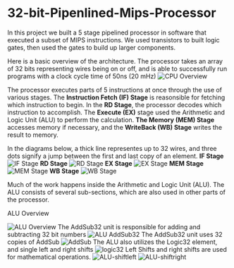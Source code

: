 # 32-bit-Pipenlined-Mips-Processor
In this project we built a 5 stage pipelined processor in software that executed a subset of MIPS instructions. We used transistors to built logic gates, then used the gates to build up larger components. 

Here is a basic overview of the architecture. The processor takes an array of 32 bits representing wires being on or off, and is able to successfully run programs with a clock cycle time of 50ns (20 mHz)
![CPU Overview](https://github.com/billpottle/32-bit-Pipenlined-Mips-Processor/blob/master/images/CPUOverview.jpg)

The processor executes parts of 5 instructions at once through the use of various stages. The **Instruction Fetch (IF) Stage** is reasonsible for fetching which instruction to begin. In the **RD Stage**, the processor decodes which instruction to accomplish.  The **Execute (EX)** stage used the Arithmetic and Logic Unit (ALU) to perform the calculation. **The Memory (MEM) Stage** accesses memory if necessary, and the **WriteBack (WB) Stage** writes the result to memory.  

In the diagrams below, a thick line representes up to 32 wires, and three dots signify a jump between the first and last copy of an element. 
**IF Stage**
![IF Stage](https://github.com/billpottle/32-bit-Pipenlined-Mips-Processor/blob/master/images/IFetch.jpg)
**RD Stage**
![RD Stage](https://github.com/billpottle/32-bit-Pipenlined-Mips-Processor/blob/master/images/RD.jpg)
**EX Stage**
![EX Stage](https://github.com/billpottle/32-bit-Pipenlined-Mips-Processor/blob/master/images/EX.jpg)
**MEM Stage**
![MEM Stage](https://github.com/billpottle/32-bit-Pipenlined-Mips-Processor/blob/master/images/MEM.jpg)
**WB Stage**
![WB Stage](https://github.com/billpottle/32-bit-Pipenlined-Mips-Processor/blob/master/images/WB.jpg)

Much of the work happens inside the Arithmetic and Logic Unit (ALU). The ALU consists of several sub-sections, which are also used in other parts of the processor. 

ALU Overview

![ALU Overview](https://github.com/billpottle/32-bit-Pipenlined-Mips-Processor/blob/master/images/ALU.jpg)
The AddSub32 unit is responsible for adding and subtracting 32 bit numbers
![ALU AddSub32](https://github.com/billpottle/32-bit-Pipenlined-Mips-Processor/blob/master/images/ALU-addsub32.jpg)
The AddSub32 unit uses 32 copies of AddSub
![AddSub](https://github.com/billpottle/32-bit-Pipenlined-Mips-Processor/blob/master/images/ALU-addsub.jpg)
The ALU also utilizes the Logic32 element, and single left and right shifts
![logic32](https://github.com/billpottle/32-bit-Pipenlined-Mips-Processor/blob/master/images/ALU-logic32.jpg)
Left Shifts and right shifts are used for mathematical operations. 
![ALU-shiftleft](https://github.com/billpottle/32-bit-Pipenlined-Mips-Processor/blob/master/images/ALU-shiftleft.jpg)
![ALU-shiftright](https://github.com/billpottle/32-bit-Pipenlined-Mips-Processor/blob/master/images/ALU-shiftright.jpg)

